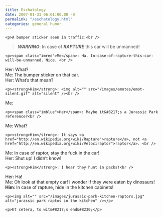 ```yaml
---
title: Eschatology
date: 2007-01-31 06:01:00.00 -8
permalink: "/eschatology.html"
categories: general humor
---
```

	<p>A bumper sticker seen in traffic:<br />
<blockquote><strong><i><span class="caps">WARNING</span></i></strong>: In case of <strong><i><span class="caps">RAPTURE</span></i></strong> this car will be unmanned!</blockquote></p>

	<p><span class="imred">Me</span>: Ha. In-case-of-rapture-this-car-will-be-unmanned. Nice. <br />
<span class="imblue">Her</span>: What?<br />
<span class="imred">Me</span>: The bumper sticker on that car. <br />
<span class="imblue">Her</span>: What&#8217;s that mean?</p>

	<p><strong>Him</strong>: <img alt="" src="/images/emotes/emot-silent.gif" alt="silent" /><br />
<span class="imred">Me</span>: <img alt="" src="/images/emotes/emot-silent.gif" alt="silent" /></p>

	<p><span class="imblue">Her</span>: Maybe it&#8217;s a Jurassic Park reference?<br />
<span class="imred">Me</span>: What?</p>

	<p><strong>Him</strong>: It says <a href="http://en.wikipedia.org/wiki/Rapture">rapture</a>, not <a href="http://en.wikipedia.org/wiki/Velociraptor">raptor</a>. <br />
<span class="imred">Me</span>: In case of raptor, stay the fuck in the car!<br />
<span class="imblue">Her</span>: Shut up! I didn&#8217;t know!</p>

	<p><strong>Him</strong>: I hear they hunt in packs!<br />
<span class="imblue">Her</span>: Ha!<br />
<span class="imred">Me</span>: Oh look at that empty car! I wonder if they were eaten by dinosaurs!<br />
<strong>Him</strong>: In case of rapture, hide in the kitchen cabinets!</p>

	<p><img alt="" src="/images/jurassic-park-kitchen-raptors.jpg" alt="jurassic park raptos in the kitchen" /></p>

	<p>Et cetera, to wit&#8217;s end&#8230;</p>
